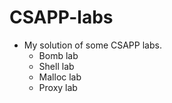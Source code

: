 # CSAPP-labs
* My solution of some CSAPP labs.
  * Bomb lab
  * Shell lab
  * Malloc lab
  * Proxy lab
